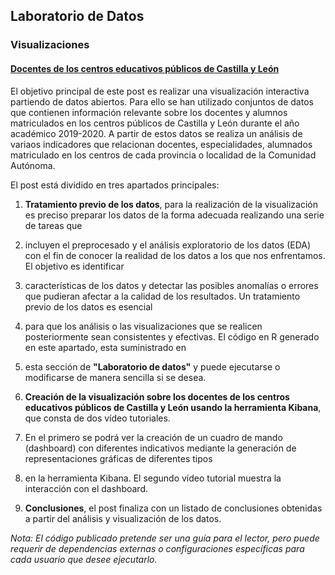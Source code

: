## Laboratorio de Datos

### Visualizaciones

#### [Docentes de los centros educativos públicos de Castilla y León](https://datos.gob.es/es/documentacion/docentes-de-los-centros-educativos-publicos-de-castilla-y-leon)

El objetivo principal de este post es realizar una visualización interactiva partiendo de datos abiertos. Para ello se han utilizado conjuntos de datos que contienen información 
relevante sobre los docentes y alumnos matriculados en los centros públicos de Castilla y León durante el año académico 2019-2020. A partir de estos datos se realiza un análisis 
de variaos indicadores que relacionan docentes, especialidades, alumnados matriculado en los centros de cada provincia o localidad de la Comunidad Autónoma.

El post está dividido en tres apartados principales:

1. **Tratamiento previo de los datos**, para la realización de la visualización es preciso preparar los datos de la forma adecuada realizando una serie de tareas que 
2. incluyen el preprocesado y el análisis exploratorio de los datos (EDA) con el fin de conocer la realidad de los datos a los que nos enfrentamos. El objetivo es identificar
3.  características de los datos y detectar las posibles anomalías o errores que pudieran afectar a la calidad de los resultados. Un tratamiento previo de los datos es esencial
4.   para que los análisis o las visualizaciones que se realicen posteriormente sean consistentes y efectivas. El código en R generado en este apartado, esta suministrado en 
5.   esta sección de  **"Laboratorio de datos"** y puede ejecutarse o modificarse de manera sencilla si se desea.

2. **Creación de la visualización sobre los docentes de los centros educativos públicos de Castilla y León usando la herramienta Kibana**, que consta de dos vídeo tutoriales. 
3. En el primero se podrá ver la creación de un cuadro de mando (dashboard) con diferentes indicativos mediante la generación de representaciones gráficas de diferentes tipos
4.  en la herramienta Kibana. El segundo vídeo tutorial muestra la interacción con el dashboard.

3. **Conclusiones**, el post finaliza con un listado de conclusiones obtenidas a partir del análisis y visualización de los datos.
    

_Nota: El código publicado pretende ser una guía para el lector, pero puede requerir de dependencias externas o configuraciones específicas para cada usuario 
que desee ejecutarlo._
